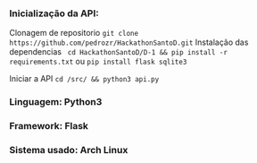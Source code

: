 ### Inicialização da API:
Clonagem de repositorio
``` git clone https://github.com/pedrozr/HackathonSantoD.git ```
Instalação das dependencias
``` cd HackathonSantoD/D-1 && pip install -r requirements.txt```
ou
``` pip install flask sqlite3 ```

Iniciar a API
``` cd /src/ && python3 api.py ```

### Linguagem: Python3

### Framework: Flask

### Sistema usado: Arch Linux